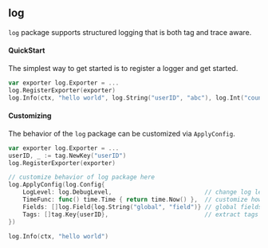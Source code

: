 log
--------

`log` package supports structured logging that is both tag and trace aware.


#### QuickStart

The simplest way to get started is to register a logger and get started.

```go
var exporter log.Exporter = ...
log.RegisterExporter(exporter)
log.Info(ctx, "hello world", log.String("userID", "abc"), log.Int("count", 123))
```

#### Customizing

The behavior of the `log` package can be customized via `ApplyConfig`.

```go
var exporter log.Exporter = ...
userID, _ := tag.NewKey("userID")
log.RegisterExporter(exporter)

// customize behavior of log package here
log.ApplyConfig(log.Config{
	LogLevel: log.DebugLevel,                          // change log level to debug
	TimeFunc: func() time.Time { return time.Now() },  // customize how now is generated
	Fields: []log.Field{log.String("global", "field")} // global fields to be added to all logs
	Tags: []tag.Key{userID},                           // extract tags from context when present
})

log.Info(ctx, "hello world")

```

